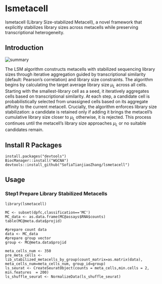# lsmetacell
lsmetacell (Library Size-stabilized Metacell), a novel framework that explicitly stabilizes library sizes across metacells while preserving transcriptional heterogeneity.

## Introduction
![summary](https://github.com/user-attachments/assets/f6a46030-4f69-434d-84f1-08a43bed6628)

The LSM algorithm constructs metacells with stabilized sequencing library sizes through iterative aggregation guided by transcriptional similarity (default: Pearson’s correlation) and library size constraints. The algorithm begins by calculating the target average library size $\mu_L$ across all cells. Starting with the smallest-library cell as a seed, it iteratively aggregates cells based on transcriptional similarity. At each step, a candidate cell is probabilistically selected from unassigned cells based on its aggregate affinity to the current metacell. Crucially, the algorithm enforces library size stabilization: a candidate is retained only if adding it brings the metacell’s cumulative library size closer to $\mu_L$ otherwise, it is rejected. This process continues until the metacell’s library size approaches $\mu_L$ or no suitable candidates remain. 

## Install R Packages
```
install.packages("devtools")
BiocManager::install("WGCNA")
devtools::install_github("SofiaTianjiaoZhang/lsmetacell")
```

## Usage
### Step1 Prepare Library Stabilized Metacells
```
library(lsmetacell)

MC <- subset(dpfc,classification=='MC')
MC_data <- as.data.frame(MC@assays$RNA$counts)
table(MC@meta.data$projid)

#prepare count data
data <- MC_data
#prepare group vector
group <- MC@meta.data$projid

meta_cells_num <- 350
pre_meta_cells <- lib_stabilized_metacells_by_group(count_matrix=as.matrix(data), meta_cells_num=meta_cells_num, group_id=group)
ls_seurat <- CreateSeuratObject(counts = meta_cells,min.cells = 2, min.features  = 200)
ls_shuffle_seurat <- NormalizeData(ls_shuffle_seurat)
```
